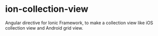 ion-collection-view
===================

Angular directive for Ionic Framework, to make a collection view like iOS collection view and Android grid view.
